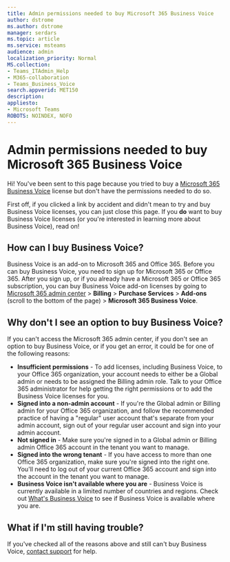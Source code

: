 ```yaml
---
title: Admin permissions needed to buy Microsoft 365 Business Voice
author: dstrome 
ms.author: dstrome
manager: serdars
ms.topic: article
ms.service: msteams
audience: admin
localization_priority: Normal
MS.collection: 
- Teams_ITAdmin_Help
- M365-collaboration
- Teams_Business_Voice
search.appverid: MET150
description: 
appliesto: 
- Microsoft Teams
ROBOTS: NOINDEX, NOFO
---
```


# Admin permissions needed to buy Microsoft 365 Business Voice

Hi! You've been sent to this page because you tried to buy a [Microsoft 365 Business Voice](../whats-business-voice.md) license but don't have the permissions needed to do so.

First off, if you clicked a link by accident and didn't mean to try and buy Business Voice licenses, you can just close this page. If you **do** want to buy Business Voice licenses (or you're interested in learning more about Business Voice), read on!

## How can I buy Business Voice?

Business Voice is an add-on to Microsoft 365 and Office 365. Before you can buy Business Voice, you need to sign up for Microsoft 365 or Office 365. After you sign up, or if you already have a Microsoft 365 or Office 365 subscription, you can buy Business Voice add-on licenses by going to [Microsoft 365 admin center](https://admin.microsoft.com) > **Billing** > **Purchase Services** > **Add-ons** (scroll to the bottom of the page) > **Microsoft 365 Business Voice**.

## Why don't I see an option to buy Business Voice?

If you can't access the Microsoft 365 admin center, if you don't see an option to buy Business Voice, or if you get an error, it could be for one of the following reasons:

- **Insufficient permissions** - To add licenses, including Business Voice, to your Office 365 organization, your account needs to either be a Global admin or needs to be assigned the Billing admin role. Talk to your Office 365 administrator for help getting the right permissions or to add the Business Voice licenses for you.
- **Signed into a non-admin account** - If you're the Global admin or Billing admin for your Office 365 organization, and follow the recommended practice of having a "regular" user account that's separate from your admin account, sign out of your regular user account and sign into your admin account.
- **Not signed in** - Make sure you're signed in to a Global admin or Billing admin Office 365 account in the tenant you want to manage.
- **Signed into the wrong tenant** - If you have access to more than one Office 365 organization, make sure you're signed into the right one. You'll need to log out of your current Office 365 account and sign into the account in the tenant you want to manage.
- **Business Voice isn't available where you are** - Business Voice is currently available in a limited number of countries and regions. Check out [What's Business Voice](../whats-business-voice.md) to see if Business Voice is available where you are.

## What if I'm still having trouble?

If you've checked all of the reasons above and still can't buy Business Voice, [contact support](https://docs.microsoft.com/office365/admin/contact-support-for-business-products) for help.
